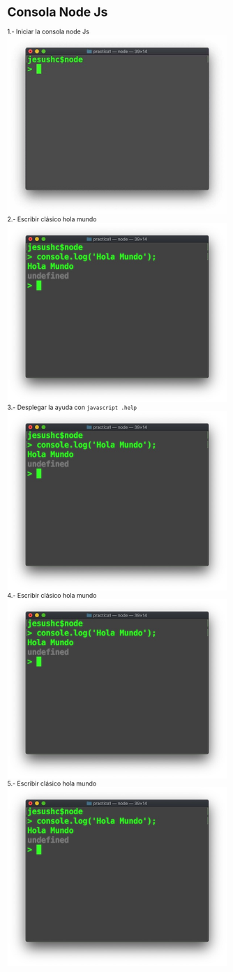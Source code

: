 # Consola Node Js

1.- Iniciar la consola node Js
![Screenshot](image1.jpeg)
2.- Escribir clásico hola mundo
![Screenshot](image2.jpg)
3.- Desplegar la ayuda con ```javascript .help ```
![Screenshot](image2.jpg)
4.- Escribir clásico hola mundo
![Screenshot](image2.jpg)
5.- Escribir clásico hola mundo
![Screenshot](image2.jpg)
